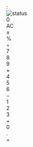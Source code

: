 
<html lang="en">
<head>
  <meta charset="UTF-8">
  <title> iphone calculator</title>
  <style>
  *{
    box-sizing: border-box;
    margin:0;
    border:0;
    user-select:none;
  }
   
   body{
     margin:25px;
     font-family:arial;
     
   }
   
   .calculator{
     background:black;
     width:563px;
     height:1218px;
     border-radius:50px;
     padding:20px;
     color:white;
     position:relative;
   }
   
   .top-container{
     
     padding: 0 20px;
     display:flex;
     justify-content:space-between;
     height:250px;
     
   }
   
   .value{
     font-size:130px;
     font-weight:300;
    margin-bottom:20px;
    height:158px;
    text-align:right;
    margin-right:20px;
    font-family: Calibri;
    overflow-x: auto;
    
   }
   
   .buttons-container{
     display:grid;
     grid-template-rows:repeat(5,1fr);
      grid-template-columns:repeat(4,1fr);
      grid-gap:20px;
   }
   
   .button{
     height:110px;
     width:110px;
     font-size: 45px;
     border-radius: 50%;
     background:#333;
     display:flex;
     justify-content:center;
     align-items:center;
     cursor:pointer;
     transition: filter .3s;
   }
   
   .button.function{
     color:black;
     background:#a5a5a5
   }
   
   .button.operator{
     background:#f1a33c
   }
   
   .button.number-0{
     
     width:250px;
     border-radius: 55px;
     justify-content:flex-start;
     padding-left:43px;
     grid-column:1/span 2;
    
   }
   .button:active,
   .buton:focus{
     filter: brightness(120%);
   }
   
   .bottom{
     width:200px;
     height:5px;
     background:white;
     border-radius:4px;
     position:absolute;
     bottom:10px;
     left:50%;
   transform: translateX(-50%);
     
   }
   
  </style>
</head>
<body>
<div class="calculator">
  <div class="top-container">
    <div class="clock">
    <span class="hour"></span>:<span class="minute"></span>
    </div>
    <div class="status">
      <img src=" https://raw.githubusercontent.com/angle943/iphone-calculator-js/master/status.png" alt="status">
    </div>
  </div>
  <div class="value">0</div>
  <div class="buttons-container">
  <div class="button function ac">AC</div>
  <div class="button function pm">±</div>
  <div class="button function percent">%</div>
  <div class="button operator division">÷</div>
  <div class="button number-7">7</div>
  <div class="button number-8">8</div>
  <div class="button number-9">9</div>
  <div class="button operator multipulcation">×</div>    
  <div class="button number-4">4</div>
  <div class="button number-5">5</div>
  <div class="button number-6">6</div>
  <div class="button operator subtraction">−</div>  
  <div class="button number-1">1</div>
  <div class="button number-2">2</div>
  <div class="button number-3">3</div>
  <div class="button operator addition">+</div>
  <div class="button number-0">0</div>
  <div class="button decimal">.</div>
  <div class="button operator equal">=</div>
            
  </div>
  <div class="bottom"></div>
</div>
  <script>
  // dom elements
  const hourEl = document.querySelector('.hour');
  const minuteEl = document.querySelector('.minute');  
  const valueEl = document.querySelector('.value');
  
  const acEl = document.querySelector('.ac');
  const pmEl = document.querySelector('.pm');
  const percentEl = document.querySelector('.percent'); 
  
  const additionEl = document.querySelector('.addition');
  const subtractionEl = document.querySelector('.subtraction');
  const multipulcationEl = document.querySelector('.multipulcation');
  const divisionEl = document.querySelector('.division');
  const equalEl = document.querySelector('.equal');
  
  const decimalEl = document.querySelector('.decimal');
  const number0El = document.querySelector('.number-0');
  const number1El = document.querySelector('.number-1');
  const number2El = document.querySelector('.number-2');
  const number3El = document.querySelector('.number-3');
  const number4El = document.querySelector('.number-4');
  const number5El = document.querySelector('.number-5');
  const number6El = document.querySelector('.number-6');
  const number7El = document.querySelector('.number-7');
  const number8El = document.querySelector('.number-8');
  const number9El = document.querySelector('.number-9');
  
  const numberElArray = [
  
  number0El, number1El, number2El, number3El, number4El, number5El, 
  number6El, number7El, number8El, number9El 
  ];
  
  //variables
  let valueStrInMemory = null;
  let operatorInMemory = null;
  
  //functions
  
  const getValueAsStr = () => {
  const currentDisplayStr = valueEl.textContent;
  return currentDisplayStr.split(',').join('');
  
  }
  
  const getValueAsNum = () => {
  return parseFloat(getValueAsStr());
  }
  
  const setStrAsValue = (valueStr) => {
  if(valueStr[valueStr.length - 1] === '.'){
  valueEl.textContent += '.';
  return;
  }
  
  
  const [wholeNumStr, decimalStr] = valueStr.split('.');
  if(decimalStr){
   valueEl.textContent = parseFloat(wholeNumStr).toLocaleString() + '.' + decimalStr;
  }else{
  valueEl.textContent = parseFloat(wholeNumStr).toLocaleString();
  };
  
  
  };
  
  const handleNumberClick = (numStr) => {
  const currentValueStr = getValueAsStr();
  if(currentValueStr === '0'){
  setStrAsValue(numStr);
  }else{
  
  setStrAsValue(currentValueStr + numStr);
  
  }
  };
  
  
  const getResultOfOperationAsStr = () => {
  const currentValueNum = getValueAsNum();
  const valueNumInMemory = parseFloat(valueStrInMemory);
  let newValueNum;
  if (operatorInMemory === 'addition') {
    newValueNum = valueNumInMemory + currentValueNum;
  } else if (operatorInMemory === 'subtraction') {
    newValueNum = valueNumInMemory - currentValueNum;
  } else if (operatorInMemory === 'multiplication') {
    newValueNum = valueNumInMemory * currentValueNum;
  } else if (operatorInMemory === 'division') {
    newValueNum = valueNumInMemory / currentValueNum;
  }

  return newValueNum.toString();
};
  
  const handleOperatorClick = (operation) => {
  const currentValueStr = getValueAsStr();
  
  if (!valueStrInMemory){
  valueStrInMemory = currentValueStr;
  operatorInMemory = operation;
  setStrAsValue('0');
  return;
  }
  valueStrInMemory = getResultOfOperationAsStr(); 
  operatorInMemory = operation;
  setStrAsValue('0');
  };
  
  
  // add event listeners to functions
  acEl.addEventListener('click',()=>{
  setStrAsValue('0');
  valueStrMemory = null;
  operatorInMemory = null;
  });
  
  pmEl.addEventListener('click', () =>{
  const currentValueNum = getValueAsNum();
  const currentValueStr = getValueAsStr();
  
  if (currentValueStr === '-0'){
  setStrAsValue('0');
  return;
  }
  
  
  if (currentValueNum >= 0){
  setStrAsValue('-' + currentValueStr);
  }else{
  setStrAsValue(currentValueStr.substring(1));
  }

});
  
  percentEl.addEventListener('click',() => {
  const currentValueNum = getValueAsNum();
  const newValueNum = currentValueNum / 100;
  setStrAsValue(newValueNum.toString());
  valueStrInMemory = null;
  operatorInMemory = null;
  });
  
  
 //add event Listeners to operaters
 additionEl.addEventListener('click', () => {
  handleOperatorClick('addition');
});
subtractionEl.addEventListener('click', () => {
  handleOperatorClick('subtraction');
});
multipulcationEl.addEventListener('click', () => {
  handleOperatorClick('multipulcation');
});
divisionEl.addEventListener('click', () => {
  handleOperatorClick('division');
});
  
  equalEl.addEventListener('click', () =>{
  if(valueStrInMemory){
  setStrAsValue(getResultOfOperationAsStr());
  valueStrInMemory = null;
  operatorInMemory = null;
  }
  });
 
   
  
  
  
  // add event listeners to numbers abd decimal
  for (let i=0; i < numberElArray.length; i++){
  const numberEl = numberElArray[i];
  numberEl.addEventListener('click',() => {
  
  handleNumberClick(i.toString());
  
  });
  
  }
  decimalEl.addEventListener('click',() => {
  const currentValueStr = getValueAsStr();
  
  if(!currentValueStr.includes('.')){
  setStrAsValue(currentValueStr + '.');
  
  }
  });
  
  
  
  
  
  // set up the time
  const updateTime = () => {
  
  const currentTime = new Date();
  
 let  currentHour = currentTime.getHours();
  const currentMinute = currentTime.getMinutes();
  
  if ( currentHour > 12){
  
  currentHour-=12;
  };
  
  
  
  hourEl.textContent = currentHour.toString();
  minuteEl.textContent = currentMinute.toString().padStart(2, '0');
  }
  
  
  
  setInterval(updateTime, 1000);
  updateTime();
  </script>
</body>
</html>
